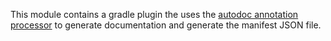 This module contains a gradle plugin the uses the 
[autodoc annotation processor](../autodoc-processor/src/main/java/org/eclipse/edc/plugins/autodoc/core/processor/EdcModuleProcessor.java)
to generate documentation and generate the manifest JSON file.
